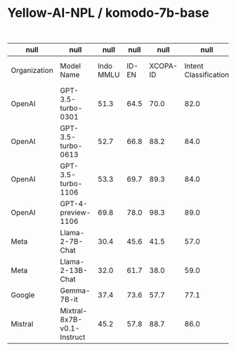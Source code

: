 # Yellow-AI-NPL / komodo-7b-base

&nbsp;

| **null**     | **null**                   | **null**  | **null** | **null** | **null**              | **null**             | **null**    | **null**       | **null**  |
|--------------|----------------------------|-----------|----------|----------|-----------------------|----------------------|-------------|----------------|-----------|
| Organization | Model Name                 | Indo MMLU | ID-EN    | XCOPA-ID | Intent Classification | Colloquial Detection | NusaX-Senti | ID-Hate Speech | TydiQA-ID |
| OpenAI       | GPT-3.5-turbo-0301         | 51.3      | 64.5     | 70.0     | 82.0                  | 64.1                 | 47.2        | 68.0           | 85.3      |
| OpenAI       | GPT-3.5-turbo-0613         | 52.7      | 66.8     | 88.2     | 84.0                  | 75.1                 | 63.3        | 63.7           | 86.4      |
| OpenAI       | GPT-3.5-turbo-1106         | 53.3      | 69.7     | 89.3     | 84.0                  | 64.2                 | 59.8        | 56.6           | 88.0      |
| OpenAI       | GPT-4-preview-1106         | 69.8      | 78.0     | 98.3     | 89.0                  | 92.7                 | 66.1        | 73.4           | 72.0      |
| Meta         | Llama-2-7B-Chat            | 30.4      | 45.6     | 41.5     | 57.0                  | 31.4                 | 2.9         | 41.3           | 11.7      |
| Meta         | Llama-2-13B-Chat           | 32.0      | 61.7     | 38.0     | 59.0                  | 31.1                 | 58.7        | 57.2           | 71.9      |
| Google       | Gemma-7B-it                | 37.4      | 73.6     | 57.7     | 77.1                  | 18.8                 | 44.2        | 54.8           | 73.3      |
| Mistral      | Mixtral-8x7B-v0.1-Instruct | 45.2      | 57.8     | 88.7     | 86.0                  | 41.1                 | 52.8        | 68.8           | 90.3      |
